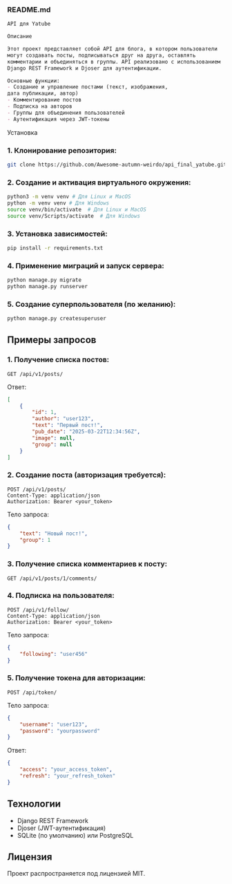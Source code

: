 ### README.md

```markdown
API для Yatube

Описание

Этот проект представляет собой API для блога, в котором пользователи
могут создавать посты, подписываться друг на друга, оставлять
комментарии и объединяться в группы. API реализовано с использованием
Django REST Framework и Djoser для аутентификации.

Основные функции:
- Создание и управление постами (текст, изображения,
дата публикации, автор)
- Комментирование постов
- Подписка на авторов
- Группы для объединения пользователей
- Аутентификация через JWT-токены
```
Установка

### 1. Клонирование репозитория:
```sh
git clone https://github.com/Awesome-autumn-weirdo/api_final_yatube.git
```

### 2. Создание и активация виртуального окружения:
```sh
python3 -m venv venv # Для Linux и MacOS
python -m venv venv # Для Windows
source venv/bin/activate  # Для Linux и MacOS
source venv/Scripts/activate  # Для Windows
```

### 3. Установка зависимостей:
```sh
pip install -r requirements.txt
```

### 4. Применение миграций и запуск сервера:
```sh
python manage.py migrate
python manage.py runserver
```

### 5. Создание суперпользователя (по желанию):
```sh
python manage.py createsuperuser
```

## Примеры запросов

### 1. Получение списка постов:
```http
GET /api/v1/posts/
```
Ответ:
```json
[
    {
        "id": 1,
        "author": "user123",
        "text": "Первый пост!",
        "pub_date": "2025-03-22T12:34:56Z",
        "image": null,
        "group": null
    }
]
```

### 2. Создание поста (авторизация требуется):
```http
POST /api/v1/posts/
Content-Type: application/json
Authorization: Bearer <your_token>
```
Тело запроса:
```json
{
    "text": "Новый пост!",
    "group": 1
}
```

### 3. Получение списка комментариев к посту:
```http
GET /api/v1/posts/1/comments/
```

### 4. Подписка на пользователя:
```http
POST /api/v1/follow/
Content-Type: application/json
Authorization: Bearer <your_token>
```
Тело запроса:
```json
{
    "following": "user456"
}
```

### 5. Получение токена для авторизации:
```http
POST /api/token/
```
Тело запроса:
```json
{
    "username": "user123",
    "password": "yourpassword"
}
```
Ответ:
```json
{
    "access": "your_access_token",
    "refresh": "your_refresh_token"
}
```

## Технологии
- Django REST Framework
- Djoser (JWT-аутентификация)
- SQLite (по умолчанию) или PostgreSQL

## Лицензия
Проект распространяется под лицензией MIT.
